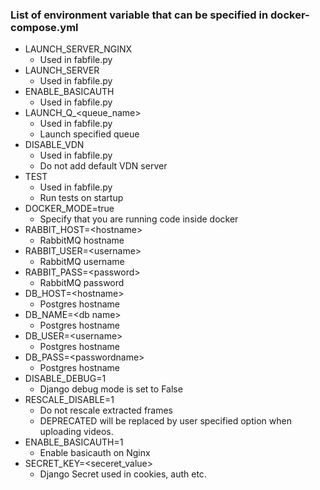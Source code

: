 ### List of environment variable that can be specified in docker-compose.yml 

- LAUNCH_SERVER_NGINX
    - Used in fabfile.py            
- LAUNCH_SERVER
    - Used in fabfile.py        
- ENABLE_BASICAUTH
    - Used in fabfile.py        
- LAUNCH_Q_\<queue_name>
    - Used in fabfile.py 
    - Launch specified queue    
- DISABLE_VDN
    - Used in fabfile.py
    - Do not add default VDN server
- TEST
    - Used in fabfile.py
    - Run tests on startup
- DOCKER_MODE=true
    - Specify that you are running code inside docker
- RABBIT_HOST=\<hostname>
    - RabbitMQ hostname
- RABBIT_USER=\<username>
    - RabbitMQ username
- RABBIT_PASS=\<password>
    - RabbitMQ password
- DB_HOST=\<hostname>
    - Postgres hostname
- DB_NAME=\<db name>
    - Postgres hostname
- DB_USER=\<username>
    - Postgres hostname
- DB_PASS=\<passwordname>
    - Postgres hostname
- DISABLE_DEBUG=1
    - Django debug mode is set to False
- RESCALE_DISABLE=1
    - Do not rescale extracted frames
    - DEPRECATED will be replaced by user specified option when uploading videos.    
- ENABLE_BASICAUTH=1
    - Enable basicauth on Nginx
- SECRET_KEY=\<seceret_value>
    - Django Secret used in cookies, auth etc.    